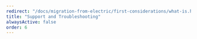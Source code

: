 ```yaml
---
redirect: "/docs/migration-from-electric/first-considerations/what-is.html"
title: "Support and Troubleshooting"
alwaysActive: false
order: 6
---
```


